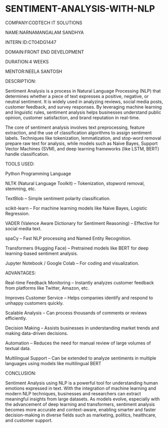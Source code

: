 # SENTIMENT-ANALYSIS-WITH-NLP

COMPANY:CODTECH IT SOLUTIONS

NAME:NARNAMANGALAM SANDHYA

INTERN ID:CT04DG1447

DOMAIN:FRONT END DEVELOPMENT

DURATION:4 WEEKS

MENTOR:NEELA SANTOSH

DESCRIPTION:

Sentiment Analysis is a process in Natural Language Processing (NLP) that determines whether a piece of text expresses a positive, negative, or neutral sentiment. It is widely used in analyzing reviews, social media posts, customer feedback, and survey responses. By leveraging machine learning and linguistic rules, sentiment analysis helps businesses understand public opinion, customer satisfaction, and brand reputation in real-time.

The core of sentiment analysis involves text preprocessing, feature extraction, and the use of classification algorithms to assign sentiment labels. Techniques like tokenization, lemmatization, and stop-word removal prepare raw text for analysis, while models such as Naive Bayes, Support Vector Machines (SVM), and deep learning frameworks (like LSTM, BERT) handle classification.

TOOLS USED:

Python Programming Language

NLTK (Natural Language Toolkit) – Tokenization, stopword removal, stemming, etc.

TextBlob – Simple sentiment polarity classification.

scikit-learn – For machine learning models like Naive Bayes, Logistic Regression.

VADER (Valence Aware Dictionary for Sentiment Reasoning) – Effective for social media text.

spaCy – Fast NLP processing and Named Entity Recognition.

Transformers (Hugging Face) – Pretrained models like BERT for deep learning-based sentiment analysis.

Jupyter Notebook / Google Colab – For coding and visualization.

ADVANTAGES:

Real-time Feedback Monitoring – Instantly analyzes customer feedback from platforms like Twitter, Amazon, etc.

Improves Customer Service – Helps companies identify and respond to unhappy customers quickly.

Scalable Analysis – Can process thousands of comments or reviews efficiently.

Decision Making – Assists businesses in understanding market trends and making data-driven decisions.

Automation – Reduces the need for manual review of large volumes of textual data.

Multilingual Support – Can be extended to analyze sentiments in multiple languages using models like multilingual BERT

CONCLUSION:

Sentiment Analysis using NLP is a powerful tool for understanding human emotions expressed in text. With the integration of machine learning and modern NLP techniques, businesses and researchers can extract meaningful insights from large datasets. As models evolve, especially with the advancement of deep learning and transformers, sentiment analysis becomes more accurate and context-aware, enabling smarter and faster decision-making in diverse fields such as marketing, politics, healthcare, and customer support.
